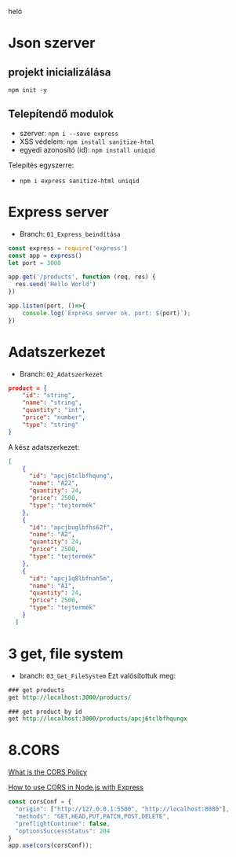 heló


# Json szerver

## projekt inicializálása
`npm init -y`

## Telepítendő modulok

- szerver: `npm i --save express`  
- XSS védelem: `npm install sanitize-html` 
- egyedi azonosító (id): `npm install uniqid`

Telepítés egyszerre:
- `npm i express sanitize-html uniqid`

# Express server
- Branch: `01_Express_beindítása`
```js
const express = require('express')
const app = express()
let port = 3000

app.get('/products', function (req, res) {
  res.send('Hello World')
})

app.listen(port, ()=>{
    console.log(`Express server ok. port: ${port}`);
})
```

# Adatszerkezet
- Branch: `02_Adatszerkezet`

```json
product = {
    "id": "string",
    "name": "string",
    "quantity": "int",
    "price": "number",
    "type": "string"
}
```
A kész adatszerkezet:
```json
[
    {
      "id": "apcj6tclbfhqung",
      "name": "Á22",
      "quantity": 24,
      "price": 2500,
      "type": "tejtermék"
    },
    {
      "id": "apcjbuglbfhs62f",
      "name": "Á2",
      "quantity": 24,
      "price": 2500,
      "type": "tejtermék"
    },
    {
      "id": "apcj1q8lbfnah5m",
      "name": "Á1",
      "quantity": 24,
      "price": 2500,
      "type": "tejtermék"
    }
  ]
```

# 3 get, file system
- branch: `03_Get_FileSystem`
Ezt valósítottuk meg:
```rest
### get products
get http://localhost:3000/products/

### get product by id
get http://localhost:3000/products/apcj6tclbfhqungx
```
# 8.CORS
[What is the CORS Policy](https://www.section.io/engineering-education/what-is-cors-policy/)
 
[How to use CORS in Node.js with Express](https://www.section.io/engineering-education/how-to-use-cors-in-nodejs-with-express/)

```js
const corsConf = {
  "origin": ["http://127.0.0.1:5500", "http://localhost:8080"],
  "methods": "GET,HEAD,PUT,PATCH,POST,DELETE",
  "preflightContinue": false,
  "optionsSuccessStatus": 204
}
app.use(cors(corsConf));
```

